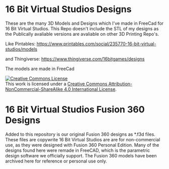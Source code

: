 # 16 Bit Virtual Studios Designs
These are the many 3D Models and Designs which I've made in FreeCad for 16 Bit Virtual Studios. This Repo doesn't include the STL of my designs as the Publically avaliable versions are avaliable on other 3D Printing Repo's.

Like Pintables: https://www.printables.com/social/235770-16-bit-virtual-studios/models

and Thingiverse: https://www.thingiverse.com/16bitgames/designs

The models are made in FreeCad

<a rel="license" href="http://creativecommons.org/licenses/by-nc-sa/4.0/"><img alt="Creative Commons License" style="border-width:0" src="https://i.creativecommons.org/l/by-nc-sa/4.0/88x31.png" /></a><br />This work is licensed under a <a rel="license" href="http://creativecommons.org/licenses/by-nc-sa/4.0/">Creative Commons Attribution-NonCommercial-ShareAlike 4.0 International License</a>.

# 16 Bit Virtual Studios Fusion 360 Designs

Added to this repository is our original Fusion 360 designs as *.f3d files. These files are copywrite 16 Bit Virtual Studios are are for non-commercial use, as they were designed with Fusion 360 Personal Edition. Many of the designs found here were remade in FreeCAD, which is the parametric design software we officially support. The Fusion 360 models have been archived here for reference or personal use only.
